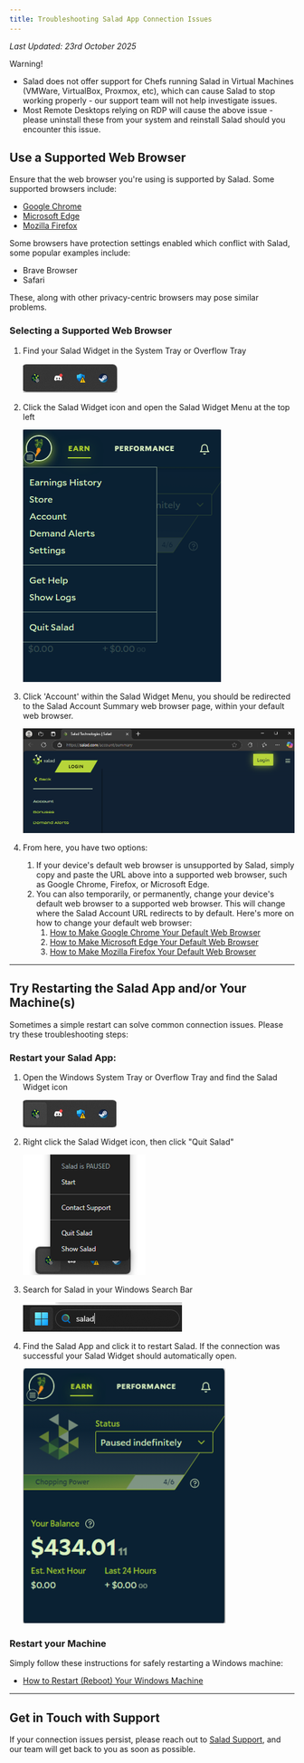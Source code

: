 ```yaml
---
title: Troubleshooting Salad App Connection Issues
---
```


_Last Updated: 23rd October 2025_

Warning!

- Salad does not offer support for Chefs running Salad in Virtual Machines (VMWare, VirtualBox, Proxmox, etc), which can
  cause Salad to stop working properly - our support team will not help investigate issues.
- Most Remote Desktops relying on RDP will cause the above issue - please uninstall these from your system and reinstall
  Salad should you encounter this issue.

## Use a Supported Web Browser

Ensure that the web browser you're using is supported by Salad. Some supported browsers include:

- [Google Chrome](https://www.google.com/chrome/)
- [Microsoft Edge](https://www.microsoft.com/en-us/edge)
- [Mozilla Firefox](https://www.firefox.com/)

Some browsers have protection settings enabled which conflict with Salad, some popular examples include:

- Brave Browser
- Safari

These, along with other privacy-centric browsers may pose similar problems.

### Selecting a Supported Web Browser

1. Find your Salad Widget in the System Tray or Overflow Tray

   ![Finding the Salad app](../../../../content/images/troubleshooting/salad-app/i-am-having-trouble-connecting-to-the-salad-app-1.png)

2. Click the Salad Widget icon and open the Salad Widget Menu at the top left

   ![Selecting your profile in the Salad app](../../../../content/images/troubleshooting/salad-app/i-am-having-trouble-connecting-to-the-salad-app-2.png)

3. Click 'Account' within the Salad Widget Menu, you should be redirected to the Salad Account Summary web browser page,
   within your default web browser.

   ![Screenshot of the salad web app](../../../../content/images/troubleshooting/salad-app/i-am-having-trouble-connecting-to-the-salad-app-3.png)

4. From here, you have two options:
   1. If your device's default web browser is unsupported by Salad, simply copy and paste the URL above into a supported
      web browser, such as Google Chrome, Firefox, or Microsoft Edge.
   2. You can also temporarily, or permanently, change your device's default web browser to a supported web browser.
      This will change where the Salad Account URL redirects to by default. Here's more on how to change your default
      web browser:
      1. [How to Make Google Chrome Your Default Web Browser](https://support.google.com/chrome/answer/95417?hl=en&co=GENIE.Platform%3DDesktop)
      2. [How to Make Microsoft Edge Your Default Web Browser](https://support.microsoft.com/en-us/windows/change-default-apps-in-windows-e5d82cad-17d1-c53b-3505-f10a32e1894d)
      3. [How to Make Mozilla Firefox Your Default Web Browser](https://support.mozilla.org/en-US/kb/how-change-your-default-browser-firefox-windows)

---

## Try Restarting the Salad App and/or Your Machine(s)

Sometimes a simple restart can solve common connection issues. Please try these troubleshooting steps:

### Restart your Salad App:

1. Open the Windows System Tray or Overflow Tray and find the Salad Widget icon

   ![Finding the Salad app](../../../../content/images/troubleshooting/salad-app/i-am-having-trouble-connecting-to-the-salad-app-4.png)

2. Right click the Salad Widget icon, then click "Quit Salad"

   ![Quitting the Salad app](../../../../content/images/troubleshooting/salad-app/i-am-having-trouble-connecting-to-the-salad-app-5.png)

3. Search for Salad in your Windows Search Bar

   ![Windows search bar searching for Salad](../../../../content/images/troubleshooting/salad-app/i-am-having-trouble-connecting-to-the-salad-app-6.png)

4. Find the Salad App and click it to restart Salad. If the connection was successful your Salad Widget should
   automatically open.

   ![Screenshot showing the fully open Salad app](../../../../content/images/troubleshooting/salad-app/i-am-having-trouble-connecting-to-the-salad-app-7.png)

### Restart your Machine

Simply follow these instructions for safely restarting a Windows machine:

- [How to Restart (Reboot) Your Windows Machine](https://support.microsoft.com/en-us/windows/restart-reboot-Your-PC-110262aa-fc79-1c33-7b00-c140ae3a6dac)

---

## Get in Touch with Support

If your connection issues persist, please reach out to [Salad Support](/contact), and our team will get back to you as
soon as possible.
